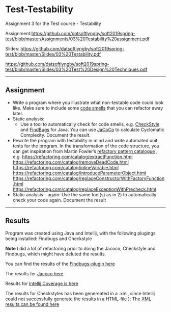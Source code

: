 # Test-Testability
Assignment 3 for the Test course - Testability

Assignment:https://github.com/datsoftlyngby/soft2019spring-test/blob/master/Assignments/03%20Testability%20assignment.pdf 

Slides: https://github.com/datsoftlyngby/soft2019spring-test/blob/master/Slides/03%20Testability.pdf

https://github.com/datsoftlyngby/soft2019spring-test/blob/master/Slides/03%20Test%20Design%20Techniques.pdf 

---- 
## Assignment

- Write a program where you illustrate what non-testable code could look like. Make sure to include
some [code smells](https://en.wikipedia.org/wiki/Code_smell) that you can refactor away later.
- Static analysis:
  - Use a tool to automatically check for code smells, e.g. [CheckStyle](https://en.wikipedia.org/wiki/Checkstyle) and [FindBugs](https://en.wikipedia.org/wiki/FindBugs) for Java. You can use [JaCoCo](https://en.wikipedia.org/wiki/Java_code_coverage_tools) to calculate Cyclomatic Complexity. Document the result.
- Rewrite the program with testability in mind and write automated unit tests for the program.
In the transformation of the code structure, you can get inspiration from Martin Fowler’s [refactory
pattern catalogue](https://refactoring.com/catalog/)
, e.g.
https://refactoring.com/catalog/extractFunction.html
https://refactoring.com/catalog/removeDeadCode.html
https://refactoring.com/catalog/inlineVariable.html
https://refactoring.com/catalog/introduceParameterObject.html
https://refactoring.com/catalog/replaceConstructorWithFactoryFunction.html
https://refactoring.com/catalog/replaceExceptionWithPrecheck.html
- Static analysis - again:
Use the same tool(s) as in 2) to automatically check your code again. Document the result

-----

## Results

Program was created using Java and Intellij, with the following plugings being installed: Findbugs and Checkstyle

**Note** I did a lot of refactoring prior to doing the Jacoco, Checkstyle and Findbugs, which might have deluted the results.

You can find the results of the [Findbugs-plugin here](https://github.com/radeonxray/Test-Testability/tree/master/findbugs)

The results for [Jacoco here](https://github.com/radeonxray/Test-Testability/tree/master/jacoco)

Results for [Intellij Coverage is here](https://github.com/radeonxray/Test-Testability/tree/master/intellijcoverage)

The results for Checkstyles has been genereated in a .xml, since Intellij could not successfully generate the results in a HTML-file ):
The [XML results can be found here](https://github.com/radeonxray/Test-Testability/tree/master/analyze/inspectcode)
